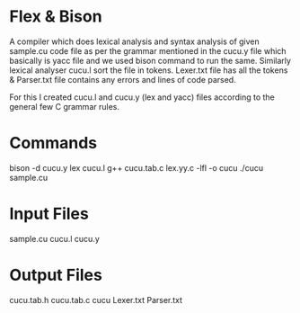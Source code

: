 # Flex & Bison
A compiler which does lexical analysis and syntax analysis of given sample.cu code file as per the grammar mentioned in the cucu.y file which basically is yacc file and we used bison command to run the same. Similarly lexical analyser cucu.l sort the file in tokens. Lexer.txt file has all the tokens & Parser.txt file contains any errors and lines of code parsed.

For this I created cucu.l and cucu.y (lex and yacc) files according to the general few C grammar rules.

# Commands
bison -d cucu.y
lex cucu.l
g++ cucu.tab.c lex.yy.c -lfl -o cucu
./cucu sample.cu

# Input Files
sample.cu
cucu.l 
cucu.y

# Output Files
cucu.tab.h
cucu.tab.c
cucu
Lexer.txt
Parser.txt

